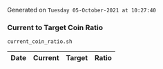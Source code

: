 Generated on `Tuesday 05-October-2021 at 10:27:40`

### Current to Target Coin Ratio
`current_coin_ratio.sh`

Date|Current|Target|Ratio
---|---|---|---
